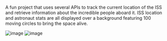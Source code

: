 A fun project that uses several APIs to track the current location of the ISS and retrieve information about the incredible people aboard it.
ISS location and astronaut stats are all displayed over a background featuring 100 moving circles to bring the space alive.

![image](https://github.com/user-attachments/assets/685707e6-f7e3-4766-9034-d54f0713f4e1)
![image](https://github.com/user-attachments/assets/949a6ade-f485-49b8-a5bd-cdea1350764f)


